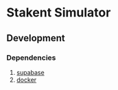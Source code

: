 # Stakent Simulator

## Development

### Dependencies

1. [supabase](https://supabase.com/docs/guides/local-development/cli/getting-started)
2. [docker](https://docs.docker.com/engine/install/) 